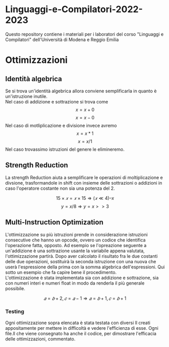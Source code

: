 # Linguaggi-e-Compilatori-2022-2023

Questo repository contiene i materiali per i laboratori del corso "Linguaggi e Compilatori" dell'Università di Modena e Reggio Emilia

<h1>Ottimizzazioni</h1>

<h2>Identità algebrica</h2>

Se si trova un'identità algebrica allora conviene semplificarla in quanto è un'istruzione inutile. <br>
Nel caso di addizione e sottrazione si trova come
$$x = x + 0$$
$$x = x - 0$$
Nel caso di motliplicazione e divisione invece avremo
$$x = x * 1$$
$$x = x / 1$$
Nel caso trovassimo istruzioni del genere le elimineremo.

<h2> Strength Reduction </h2>

La strength Reduction aiuta a semplificare le operazioni di moltiplicazione e divsione, trasformandole in shift con insieme delle sottrazioni o addizioni in caso l'operatore costante non sia una potenza del 2.

$$ 15 × 𝑥 = 𝑥 × 15 ⇒ (𝑥 ≪ 4) – x $$
$$ y = x / 8 ⇒ y = x >> 3 $$

<h2>Multi-Instruction Optimization</h2>
L'ottimizzazione su più istruzioni prende in considerazione istruzioni consecutive che hanno un opcode, ovvero un codice che identifica l'operazione fatta, opposto. Ad esempio se l'opreazione seguente a un'addizione è una sottrazione usante la variabile appena valutata, l'ottimizzazione partirà. Dopo aver calcolato il risultato fra le due costanti delle due operazioni, sostituirà la seconda istruzione con una nuova che userà l'espressione della prima con la somma algebrica dell'espressioni. Qui sotto un esempio che fa capire bene il procedimento. <br> L'ottimizzazione è stata implementata sia con addizione e sottrazione, sia con numeri interi e numeri float in modo da renderla il più generale possibile.

$$ 𝑎 = 𝑏 + 2, 𝑐 = 𝑎 − 1 ⇒𝑎 = 𝑏 + 1, 𝑐 = 𝑏 +1 $$

<h3> Testing </h3>
Ogni ottimizzazione sopra elencata è stata testata con diversi ll creati appositamente per mettere in difficoltà e vedere l'efficienza di esse. Ogni file.ll che viene consegnato ha anche il codice, per dimostrare l'efficacia delle ottimizzazioni, commentato.
